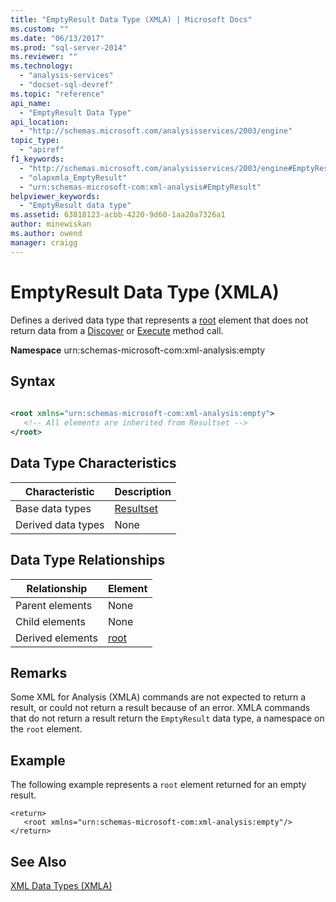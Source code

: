 ```yaml
---
title: "EmptyResult Data Type (XMLA) | Microsoft Docs"
ms.custom: ""
ms.date: "06/13/2017"
ms.prod: "sql-server-2014"
ms.reviewer: ""
ms.technology: 
  - "analysis-services"
  - "docset-sql-devref"
ms.topic: "reference"
api_name: 
  - "EmptyResult Data Type"
api_location: 
  - "http://schemas.microsoft.com/analysisservices/2003/engine"
topic_type: 
  - "apiref"
f1_keywords: 
  - "http://schemas.microsoft.com/analysisservices/2003/engine#EmptyResult"
  - "olapxmla_EmptyResult"
  - "urn:schemas-microsoft-com:xml-analysis#EmptyResult"
helpviewer_keywords: 
  - "EmptyResult data type"
ms.assetid: 63818123-acbb-4220-9d60-1aa20a7326a1
author: minewiskan
ms.author: owend
manager: craigg
---
```

# EmptyResult Data Type (XMLA)
  Defines a derived data type that represents a [root](../xml-elements-properties/root-element-xmla.md) element that does not return data from a [Discover](../xml-elements-methods-discover.md) or [Execute](../xml-elements-methods-execute.md) method call.  
  
 **Namespace** urn:schemas-microsoft-com:xml-analysis:empty  
  
## Syntax  
  
```xml  
  
<root xmlns="urn:schemas-microsoft-com:xml-analysis:empty">  
   <!-- All elements are inherited from Resultset -->  
</root>  
```  
  
## Data Type Characteristics  
  
|Characteristic|Description|  
|--------------------|-----------------|  
|Base data types|[Resultset](resultset-data-type-xmla.md)|  
|Derived data types|None|  
  
## Data Type Relationships  
  
|Relationship|Element|  
|------------------|-------------|  
|Parent elements|None|  
|Child elements|None|  
|Derived elements|[root](../xml-elements-properties/root-element-xmla.md)|  
  
## Remarks  
 Some XML for Analysis (XMLA) commands are not expected to return a result, or could not return a result because of an error. XMLA commands that do not return a result return the `EmptyResult` data type, a namespace on the `root` element.  
  
## Example  
 The following example represents a `root` element returned for an empty result.  
  
```  
<return>  
   <root xmlns="urn:schemas-microsoft-com:xml-analysis:empty"/>  
</return>  
```  
  
## See Also  
 [XML Data Types &#40;XMLA&#41;](xml-data-types-xmla.md)  
  
  
